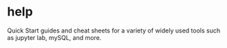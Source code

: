 # help
Quick Start guides and cheat sheets for a variety of widely used tools such as jupyter lab, mySQL, and more.

